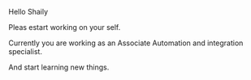 Hello Shaily

Pleas estart working on your self.

Currently you are working as an Associate Automation and integration specialist.

And start learning new things.
